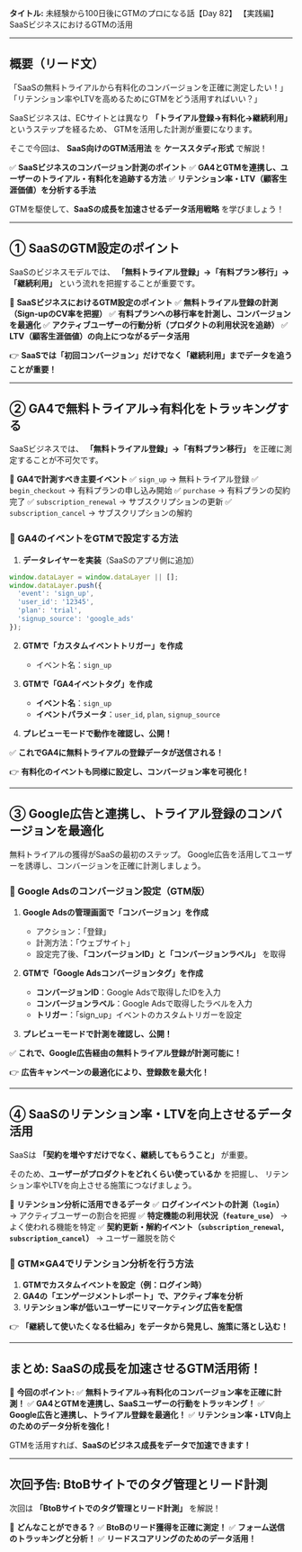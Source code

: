 **タイトル:**
未経験から100日後にGTMのプロになる話【Day 82】
【実践編】SaaSビジネスにおけるGTMの活用

---

## **概要（リード文）**

「SaaSの無料トライアルから有料化のコンバージョンを正確に測定したい！」
「リテンション率やLTVを高めるためにGTMをどう活用すればいい？」

SaaSビジネスは、ECサイトとは異なり **「トライアル登録→有料化→継続利用」** というステップを経るため、
GTMを活用した計測が重要になります。

そこで今回は、 **SaaS向けのGTM活用法** を **ケーススタディ形式** で解説！

✅ **SaaSビジネスのコンバージョン計測のポイント**
✅ **GA4とGTMを連携し、ユーザーのトライアル・有料化を追跡する方法**
✅ **リテンション率・LTV（顧客生涯価値）を分析する手法**

GTMを駆使して、**SaaSの成長を加速させるデータ活用戦略** を学びましょう！

---

## **① SaaSのGTM設定のポイント**

SaaSのビジネスモデルでは、 **「無料トライアル登録」→「有料プラン移行」→「継続利用」** という流れを把握することが重要です。

📌 **SaaSビジネスにおけるGTM設定のポイント**
✅ **無料トライアル登録の計測（Sign-upのCV率を把握）**
✅ **有料プランへの移行率を計測し、コンバージョンを最適化**
✅ **アクティブユーザーの行動分析（プロダクトの利用状況を追跡）**
✅ **LTV（顧客生涯価値）の向上につながるデータ活用**

👉 **SaaSでは「初回コンバージョン」だけでなく「継続利用」までデータを追うことが重要！**

---

## **② GA4で無料トライアル→有料化をトラッキングする**

SaaSビジネスでは、 **「無料トライアル登録」→「有料プラン移行」** を正確に測定することが不可欠です。

📌 **GA4で計測すべき主要イベント**
✅ `sign_up` → 無料トライアル登録
✅ `begin_checkout` → 有料プランの申し込み開始
✅ `purchase` → 有料プランの契約完了
✅ `subscription_renewal` → サブスクリプションの更新
✅ `subscription_cancel` → サブスクリプションの解約

### **🔹 GA4のイベントをGTMで設定する方法**

1. **データレイヤーを実装**（SaaSのアプリ側に追加）

```javascript
window.dataLayer = window.dataLayer || [];
window.dataLayer.push({
  'event': 'sign_up',
  'user_id': '12345',
  'plan': 'trial',
  'signup_source': 'google_ads'
});
```

2. **GTMで「カスタムイベントトリガー」を作成**
   - イベント名：`sign_up`

3. **GTMで「GA4イベントタグ」を作成**
   - **イベント名**：`sign_up`
   - **イベントパラメータ**：`user_id`, `plan`, `signup_source`

4. **プレビューモードで動作を確認し、公開！**

✅ **これでGA4に無料トライアルの登録データが送信される！**

👉 **有料化のイベントも同様に設定し、コンバージョン率を可視化！**

---

## **③ Google広告と連携し、トライアル登録のコンバージョンを最適化**

無料トライアルの獲得がSaaSの最初のステップ。
Google広告を活用してユーザーを誘導し、コンバージョンを正確に計測しましょう。

### **🔹 Google Adsのコンバージョン設定（GTM版）**

1. **Google Adsの管理画面で「コンバージョン」を作成**
   - アクション：「登録」
   - 計測方法：「ウェブサイト」
   - 設定完了後、**「コンバージョンID」と「コンバージョンラベル」** を取得

2. **GTMで「Google Adsコンバージョンタグ」を作成**
   - **コンバージョンID**：Google Adsで取得したIDを入力
   - **コンバージョンラベル**：Google Adsで取得したラベルを入力
   - **トリガー**：「sign_up」イベントのカスタムトリガーを設定

3. **プレビューモードで計測を確認し、公開！**

✅ **これで、Google広告経由の無料トライアル登録が計測可能に！**

👉 **広告キャンペーンの最適化により、登録数を最大化！**

---

## **④ SaaSのリテンション率・LTVを向上させるデータ活用**

SaaSは **「契約を増やすだけでなく、継続してもらうこと」** が重要。

そのため、**ユーザーがプロダクトをどれくらい使っているか** を把握し、
リテンション率やLTVを向上させる施策につなげましょう。

📌 **リテンション分析に活用できるデータ**
✅ **ログインイベントの計測（`login`）** → アクティブユーザーの割合を把握
✅ **特定機能の利用状況（`feature_use`）** → よく使われる機能を特定
✅ **契約更新・解約イベント（`subscription_renewal`, `subscription_cancel`）** → ユーザー離脱を防ぐ

### **🔹 GTM×GA4でリテンション分析を行う方法**

1. **GTMでカスタムイベントを設定（例：ログイン時）**
2. **GA4の「エンゲージメントレポート」で、アクティブ率を分析**
3. **リテンション率が低いユーザーにリマーケティング広告を配信**

👉 **「継続して使いたくなる仕組み」をデータから発見し、施策に落とし込む！**

---

## **まとめ: SaaSの成長を加速させるGTM活用術！**

📌 **今回のポイント:**
✅ **無料トライアル→有料化のコンバージョン率を正確に計測！**
✅ **GA4とGTMを連携し、SaaSユーザーの行動をトラッキング！**
✅ **Google広告と連携し、トライアル登録を最適化！**
✅ **リテンション率・LTV向上のためのデータ分析を強化！**

GTMを活用すれば、**SaaSのビジネス成長をデータで加速できます！**

---

## **次回予告: BtoBサイトでのタグ管理とリード計測**

次回は **「BtoBサイトでのタグ管理とリード計測」** を解説！

📌 **どんなことができる？**
✅ **BtoBのリード獲得を正確に測定！**
✅ **フォーム送信のトラッキングと分析！**
✅ **リードスコアリングのためのデータ活用！**

